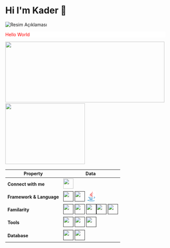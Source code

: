 # Hi I'm Kader 👋


<p align="left">
  <img src="https://i.giphy.com/media/3o8dp4AJDl5aI4qqI0/giphy.webp" alt="Resim Açıklaması" width="500">
</p>

<p style="color:red;background-color:white"> Hello World </p>

<p align="left">
  <img src="https://github-readme-stats.vercel.app/api?username=tutunamayanlar2021&show_icons=true&theme=dark" height="190" width="500" />
  <img src="https://github-readme-stats.vercel.app/api/top-langs/?username=tutunamayanlar2021&show_icons=true&theme=dark&langs_count=8" height="190" width="250" />
</p>

| Property  |   Data    |
| --------- | --------- |
| **Connect with me**   |   [<img height="32" width="32" src="https://cdn-icons-png.flaticon.com/512/174/174857.png">](https://www.linkedin.com/in/kader-oral-4464331a5)|
| **Framework & Language**  | [<img height="32" width="32" src="https://cdn.simpleicons.org/swift">]() [<img height="32" width="32" src="https://cdn.simpleicons.org/flutter">]() [<img height="32" width="32" src="https://raw.githubusercontent.com/devicons/devicon/master/icons/java/java-original.svg">]()|
| **Familarity**    | [<img height="32" width="32" src="https://cdn.simpleicons.org/python">]() [<img height="32" width="32" src="https://cdn.simpleicons.org/csharp">]() [<img height="32" width="32" src="https://cdn.simpleicons.org/c++">]()[<img height="32" width="32" src="https://cdn.simpleicons.org/selenium">]() [<img height="32" width="32" src="https://cdn.simpleicons.org/postgresql">]()   |
|  **Tools**    | [<img height="32" width="32" src="https://cdn.simpleicons.org/xcode">]() [<img height="32" width="32" src="https://cdn.simpleicons.org/visualstudiocode">]() [<img height="32" width="32" src="https://cdn.simpleicons.org/androidstudio">]()   |
|  **Database**    | [<img height="32" width="32" src="https://cdn.simpleicons.org/firebase">]() [<img height="32" width="32" src="https://cdn.simpleicons.org/sqlite">]()|



